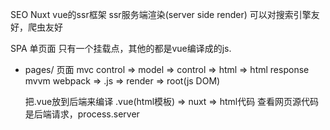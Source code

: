SEO Nuxt  vue的ssr框架  ssr服务端渲染(server side render)
可以对搜索引擎友好，爬虫友好

SPA 单页面 只有一个挂载点，其他的都是vue编译成的js.

- pages/  页面
  mvc control => model => control => html => html response
  mvvm webpack => .js => render => root(js DOM)

  把.vue放到后端来编译  .vue(html模板) => nuxt => html代码
  查看网页源代码是后端请求，process.server